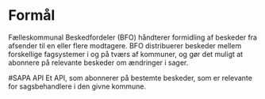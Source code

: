 # Formål
Fælleskommunal Beskedfordeler (BFO) håndterer formidling af beskeder fra afsender til en eller flere modtagere. BFO distribuerer beskeder mellem forskellige fagsystemer i og på tværs af kommuner, og gør det muligt at abonnere på relevante beskeder om ændringer i sager.

#SAPA API
Et API, som abonnerer på bestemte beskeder, som er relevante for sagsbehandlere i den givne kommune. 
